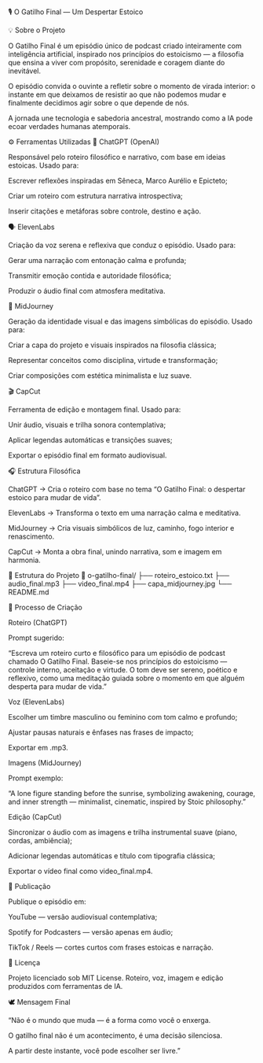 🎙️ O Gatilho Final — Um Despertar Estoico

💡 Sobre o Projeto

O Gatilho Final é um episódio único de podcast criado inteiramente com inteligência artificial, inspirado nos princípios do estoicismo — a filosofia que ensina a viver com propósito, serenidade e coragem diante do inevitável.

O episódio convida o ouvinte a refletir sobre o momento de virada interior: o instante em que deixamos de resistir ao que não podemos mudar e finalmente decidimos agir sobre o que depende de nós.

A jornada une tecnologia e sabedoria ancestral, mostrando como a IA pode ecoar verdades humanas atemporais.

⚙️ Ferramentas Utilizadas
💬 ChatGPT (OpenAI)

Responsável pelo roteiro filosófico e narrativo, com base em ideias estoicas.
Usado para:

Escrever reflexões inspiradas em Sêneca, Marco Aurélio e Epicteto;

Criar um roteiro com estrutura narrativa introspectiva;

Inserir citações e metáforas sobre controle, destino e ação.

🗣️ ElevenLabs

Criação da voz serena e reflexiva que conduz o episódio.
Usado para:

Gerar uma narração com entonação calma e profunda;

Transmitir emoção contida e autoridade filosófica;

Produzir o áudio final com atmosfera meditativa.

🎨 MidJourney

Geração da identidade visual e das imagens simbólicas do episódio.
Usado para:

Criar a capa do projeto e visuais inspirados na filosofia clássica;

Representar conceitos como disciplina, virtude e transformação;

Criar composições com estética minimalista e luz suave.

🎬 CapCut

Ferramenta de edição e montagem final.
Usado para:

Unir áudio, visuais e trilha sonora contemplativa;

Aplicar legendas automáticas e transições suaves;

Exportar o episódio final em formato audiovisual.

🎧 Estrutura Filosófica

ChatGPT → Cria o roteiro com base no tema “O Gatilho Final: o despertar estoico para mudar de vida”.

ElevenLabs → Transforma o texto em uma narração calma e meditativa.

MidJourney → Cria visuais simbólicos de luz, caminho, fogo interior e renascimento.

CapCut → Monta a obra final, unindo narrativa, som e imagem em harmonia.

📁 Estrutura do Projeto
📁 o-gatilho-final/
├── roteiro_estoico.txt
├── audio_final.mp3
├── video_final.mp4
├── capa_midjourney.jpg
└── README.md

🚀 Processo de Criação

Roteiro (ChatGPT)

Prompt sugerido:

“Escreva um roteiro curto e filosófico para um episódio de podcast chamado O Gatilho Final.
Baseie-se nos princípios do estoicismo — controle interno, aceitação e virtude.
O tom deve ser sereno, poético e reflexivo, como uma meditação guiada sobre o momento em que alguém desperta para mudar de vida.”

Voz (ElevenLabs)

Escolher um timbre masculino ou feminino com tom calmo e profundo;

Ajustar pausas naturais e ênfases nas frases de impacto;

Exportar em .mp3.

Imagens (MidJourney)

Prompt exemplo:

“A lone figure standing before the sunrise, symbolizing awakening, courage, and inner strength — minimalist, cinematic, inspired by Stoic philosophy.”

Edição (CapCut)

Sincronizar o áudio com as imagens e trilha instrumental suave (piano, cordas, ambiência);

Adicionar legendas automáticas e título com tipografia clássica;

Exportar o vídeo final como video_final.mp4.

📡 Publicação

Publique o episódio em:

YouTube — versão audiovisual contemplativa;

Spotify for Podcasters — versão apenas em áudio;

TikTok / Reels — cortes curtos com frases estoicas e narração.

🧩 Licença

Projeto licenciado sob MIT License.
Roteiro, voz, imagem e edição produzidos com ferramentas de IA.

🕊️ Mensagem Final

“Não é o mundo que muda — é a forma como você o enxerga.

O gatilho final não é um acontecimento, é uma decisão silenciosa.

A partir deste instante, você pode escolher ser livre.”
